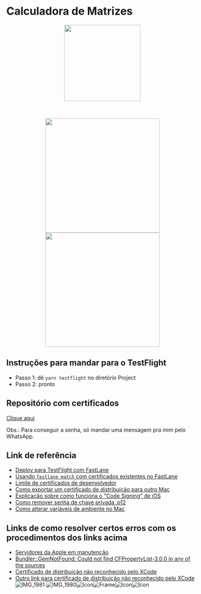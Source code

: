 # Calculadora de Matrizes

<p align="center">
 <img align="center" src="https://user-images.githubusercontent.com/58156196/116816676-4f7cda00-ab39-11eb-9506-331054178d39.png" width="200">
</p>

<br/>

<p align="center" float="left">
 <img align="center" src="https://user-images.githubusercontent.com/58156196/116632816-5d124400-a92e-11eb-9e4a-727e33e34f14.PNG" width="300" />
 <img align="center" src="https://user-images.githubusercontent.com/58156196/116633741-b0859180-a930-11eb-920a-25ab747292da.PNG" width="300" />
</p>

## Instruções para mandar para o TestFlight

 - Passo 1: dê `yarn testflight` no diretório Project
 - Passo 2: pronto

## Repositório com certificados

[Clique aqui](https://github.com/hf1991991/CalcMatrizesCodeSigning)

Obs.: Para conseguir a senha, só mandar uma mensagem pra mim pelo WhatsApp.

## Link de referência

- [Deploy para TestFlight com FastLane](https://www.boorje.com/deploy-react-native-app/)
- [Usando ```fastlane match``` com certificados existentes no FastLane](https://medium.com/@jonathancardoso/using-fastlane-match-with-existing-certificates-without-revoking-them-a325be69dac6)
- [Limite de certificados de desenvolvedor](https://stackoverflow.com/questions/38194971/how-many-ios-ad-hoc-distibution-certificates-can-be-created-limit-for-certifica)
- [Como exportar um certificado de distribuição para outro Mac](https://williamboles.me/sharing-ios-distribution-certificate/)
- [Explicação sobre como funciona o "Code Signing" de iOS](http://seventhsoulmountain.blogspot.com/2013/09/ios-code-sign-in-complete-walkthrough.html)
- [Como remover senha de chave privada .p12](https://serverfault.com/questions/515833/how-to-remove-private-key-password-from-pkcs12-container)
- [Como alterar variáveis de ambiente no Mac](https://medium.com/@youngstone89/setting-up-environment-variables-in-mac-os-28e5941c771c)

## Links de como resolver certos erros com os procedimentos dos links acima

- [Servidores da Apple em manutenção](https://github.com/fastlane/fastlane/issues/12683)
- [Bundler::GemNotFound: Could not find CFPropertyList-3.0.0 in any of the sources](https://github.com/fastlane/fastlane/issues/15056)
- [Certificado de distribuição não reconhecido pelo XCode](https://stackoverflow.com/questions/39568005/xcode-8-shows-error-that-provisioning-profile-doesnt-include-signing-certificat)
- [Outro link para certificado de distribuição não reconhecido pelo XCode](https://help.pushwoosh.com/hc/en-us/articles/360000382743-Getting-the-Provisioning-profile-XXX-doesn-t-include-signing-certificate-iPhone-Distribution-XXX-from-the-XCode)![IMG_1981](https://user-images.githubusercontent.com/58156196/116633144-21c44500-a92f-11eb-9b14-1f845fe5dcfd.PNG)
![IMG_1980](https://user-images.githubusercontent.com/58156196/116633146-22f57200-a92f-11eb-9783-54a0e5ee3758.PNG)![Icon](https://user-images.githubusercontent.com/58156196/116816440-4ccdb500-ab38-11eb-8a94-aa976db2d0f6.png)![Frame](https://user-images.githubusercontent.com/58156196/116816504-91595080-ab38-11eb-92ae-e5e6b96709f3.png)![Icon](https://user-images.githubusercontent.com/58156196/116816645-2f4d1b00-ab39-11eb-8ab7-d54388401b16.png)![Icon](https://user-images.githubusercontent.com/58156196/116816673-4d1a8000-ab39-11eb-8055-a92d1b5df00d.png)





